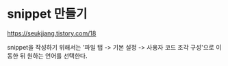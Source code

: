 # snippet 만들기

https://seukjjang.tistory.com/18

snippet을 작성하기 위해서는 '파일 탭 -> 기본 설정 -> 사용자 코드 조각 구성'으로 이동한 뒤 원하는 언어를 선택한다.